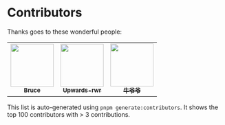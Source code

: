 <!---------------------------------------------
 |      DO NOT MODIFY THIS FILE MANUALLY      |
 |                                            |
 | THIS FILE HAS BEEN AUTOMATICALLY GENERATED |
 |                                            |
 |     YOU CAN REGENERATE THIS FILE USING     |
 |         pnpm generate:contributors         |
 ---------------------------------------------->

# Contributors

Thanks goes to these wonderful people:

<!-- prettier-ignore-start -->
<!-- markdownlint-disable -->
<table>
  <tr>
    <td align="center"><a href="https://github.com/recallwei"><img src="https://avatars.githubusercontent.com/u/62941121?v=4&size=100" width="100px;" alt=""/><br /><sub><b>Bruce</b></sub></a></td>
    <td align="center"><a href="https://github.com/Upwards-rwr"><img src="https://avatars.githubusercontent.com/u/72366091?v=4&size=100" width="100px;" alt=""/><br /><sub><b>Upwards-rwr</b></sub></a></td>
    <td align="center"><a href="https://github.com/xt981224"><img src="https://avatars.githubusercontent.com/u/52186751?v=4&size=100" width="100px;" alt=""/><br /><sub><b>牛爷爷</b></sub></a></td>
</table>

<!-- markdownlint-restore -->
<!-- prettier-ignore-end -->

This list is auto-generated using `pnpm generate:contributors`. It shows the top 100 contributors with > 3 contributions.
